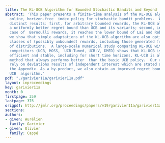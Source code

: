 ```yaml
---
title: The KL-UCB Algorithm for Bounded Stochastic Bandits and Beyond
abstract: 'This paper presents a finite-time analysis of the KL-UCB algorithm, an
  online, horizon-free  index policy for stochastic bandit problems.  We prove two
  distinct results: first, for arbitrary bounded rewards, the KL-UCB algorithm  satisfies
  a uniformly better regret bound than UCB and its variants; second, in the special
  case of  Bernoulli rewards, it reaches the lower bound of Lai and Robbins.  Furthermore,
  we show that simple adaptations of the KL-UCB algorithm are also optimal for  specific
  classes of (possibly unbounded) rewards, including those generated from exponential  families
  of distributions.  A large-scale numerical study comparing KL-UCB with its main
  competitors (UCB, MOSS,  UCB-Tuned, UCB-V, DMED) shows that KL-UCB is remarkably
  efficient and stable, including for short time horizons. KL-UCB is also the only
  method that always performs better  than the basic UCB policy.  Our regret bounds
  rely on deviations results of independent interest which are stated and proved  in
  the Appendix. As a by-product, we also obtain an improved regret bound for the standard
  UCB  algorithm.'
pdf: "./garivier11a/garivier11a.pdf"
layout: inproceedings
key: garivier11a
month: 0
firstpage: 359
lastpage: 376
origpdf: http://jmlr.org/proceedings/papers/v19/garivier11a/garivier11a.pdf
sections: 
authors:
- given: Aurélien
  family: Garivier
- given: Olivier
  family: Cappé
---
```

